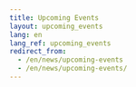 ```yaml
---
title: Upcoming Events
layout: upcoming_events
lang: en
lang_ref: upcoming_events
redirect_from:
  - /en/news/upcoming-events
  - /en/news/upcoming-events/
---
```

